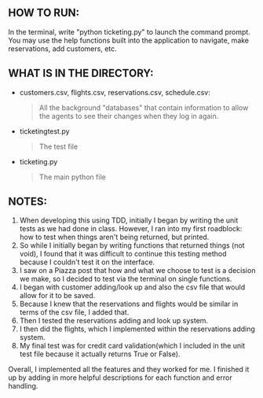 HOW TO RUN:
-----------
In the terminal, write "python ticketing.py" to launch the command prompt. You may use the help functions built into the application to navigate, make reservations, add customers, etc.

WHAT IS IN THE DIRECTORY:
-------------------------
- customers.csv, flights.csv, reservations.csv, schedule.csv:
	> All the background "databases" that contain information to allow the agents to see their changes when they log in again.
- ticketingtest.py
	> The test file
- ticketing.py
	> The main python file

NOTES:
------
1. When developing this using TDD, initially I began by writing the unit tests as we had done in class. However, I ran into my first roadblock: how to test when things aren't being returned, but printed.
2. So while I initially began by writing functions that returned things (not void), I found that it was difficult to continue this testing method because I couldn't test it on the interface.
3. I saw on a Piazza post that how and what we choose to test is a decision we make, so I decided to test via the terminal on single functions.
4. I began with customer adding/look up and also the csv file that would allow for it to be saved.
5. Because I knew that the reservations and flights would be similar in terms of the csv file, I added that.
6. Then I tested the reservations adding and look up system.
7. I then did the flights, which I implemented within the reservations adding system.
8. My final test was for credit card validation(which I included in the unit test file because it actually returns True or False).

Overall, I implemented all the features and they worked for me. I finished it up by adding in more helpful descriptions for each function and error handling.